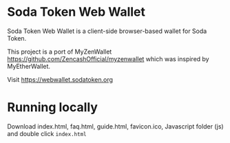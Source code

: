 # Soda Token Web Wallet

Soda Token Web Wallet is a client-side browser-based wallet for Soda Token.

This project is a port of MyZenWallet https://github.com/ZencashOfficial/myzenwallet which was inspired by MyEtherWallet.

Visit https://webwallet.sodatoken.org 

# Running locally
Download index.html, faq.html, guide.html, favicon.ico, Javascript folder (js) and double click `index.html`


